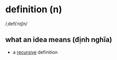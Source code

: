 # definition (n)

/ˌdefɪˈnɪʃn/

## what an idea means (định nghĩa)

- a [recursive](recursive-adj.md#involving-a-process-that-is-applied-repeatedly) definition